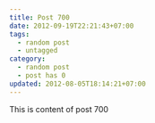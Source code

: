 ```yaml
---
title: Post 700
date: 2012-09-19T22:21:43+07:00
tags:
  - random post
  - untagged
category:
  - random post
  - post has 0
updated: 2012-08-05T18:14:21+07:00
---
```

This is content of post 700